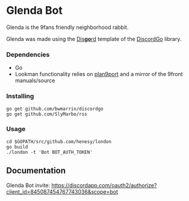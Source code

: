 # Glenda Bot
Glenda is the 9fans friendly neighborhood rabbit. 

Glenda was made using the [Dis**go**rd](https://github.com/bwmarrin/disgord) 
template of the [DiscordGo](https://github.com/bwmarrin/discordgo) 
library.

### Dependencies

* Go
* Lookman functionality relies on [plan9port](https://github.com/9fans/plan9port) and a mirror of the 9front manuals/source

### Installing

```
go get github.com/bwmarrin/discordgo
go get github.com/SlyMarbo/rss
```

### Usage
```
cd $GOPATH/src/github.com/henesy/london
go build
./london -t 'Bot BOT_AUTH_TOKEN'
```

## Documentation

Glenda Bot invite: https://discordapp.com/oauth2/authorize?client_id=845087454767743036&scope=bot


